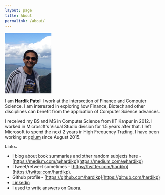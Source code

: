 ```yaml
---
layout: page
title: About
permalink: /about/
---
```


<img src="/assets/photos/IMG_1330.JPG" style="width: 150px;">

I am **Hardik Patel**. I work at the intersection of Finance and Computer Science. I am interested in exploring how Finance, Biotech and other disciplines can benefit from the application of Computer Science advances.

I received my BS and MS in Computer Science from IIT Kanpur in 2012. I worked in Microsoft's Visual Studio division for 1.5 years after that. I left Microsoft to spend the next 2 years in High Frequency Trading. I have been working at [qplum](https://www.qplum.co/) since August 2015.

Links:
* I blog about book summaries and other random subjects here - [https://medium.com/@hardikp](https://medium.com/@hardikp)
* I tweet/retweet sometimes - [https://twitter.com/hardikp](https://twitter.com/hardikp).
* Github profile - [https://github.com/hardikp](https://github.com/hardikp)
* [Linkedin](https://www.linkedin.com/in/hardikp12)
* I used to write answers on [Quora](https://www.quora.com/profile/Hardik-Patel-8).
